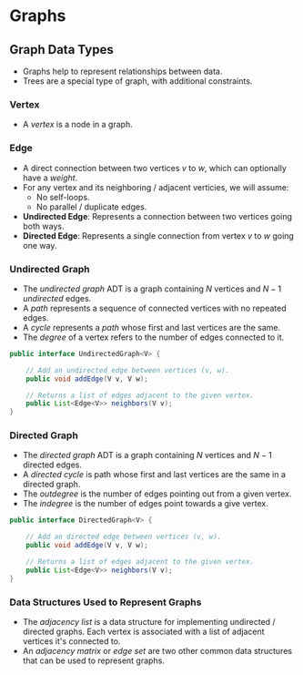 # Graphs

## Graph Data Types

- Graphs help to represent relationships between data.
- Trees are a special type of graph, with additional constraints.

### Vertex

- A *vertex* is a node in a graph.

### Edge

- A direct connection between two vertices $v$ to $w$, which can optionally have a *weight*.
- For any vertex and its neighboring / adjacent verticies, we will assume:
  - No self-loops.
  - No parallel / duplicate edges.
- **Undirected Edge**: Represents a connection between two vertices going both ways.
- **Directed Edge**: Represents a single connection from vertex $v$ to $w$ going one way.

### Undirected Graph

- The *undirected graph* ADT is a graph containing $N$ vertices and $N - 1$ *undirected* edges.
- A *path* represents a sequence of connected vertices with no repeated edges.
- A *cycle* represents a *path* whose first and last vertices are the same.
- The *degree* of a vertex refers to the number of edges connected to it.

```java
public interface UndirectedGraph<V> {

    // Add an undirected edge between vertices (v, w).
    public void addEdge(V v, V w);

    // Returns a list of edges adjacent to the given vertex.
    public List<Edge<V>> neighbors(V v);
}
```

### Directed Graph

- The *directed graph* ADT is a graph containing $N$ vertices and $N - 1$ directed edges.
- A *directed cycle* is path whose first and last vertices are the same in a directed graph.
- The *outdegree* is the number of edges pointing out from a given vertex.
- The *indegree* is the number of edges point towards a give vertex.

```java
public interface DirectedGraph<V> {

    // Add an directed edge between vertices (v, w).
    public void addEdge(V v, V w);

    // Returns a list of edges adjacent to the given vertex.
    public List<Edge<V>> neighbors(V v);
}
```

### Data Structures Used to Represent Graphs

- The *adjacency list* is a data structure for implementing undirected / directed graphs. Each vertex is associated with a list of adjacent vertices it's connected to.
- An *adjacency matrix* or *edge set* are two other common data structures that can be used to represent graphs.
